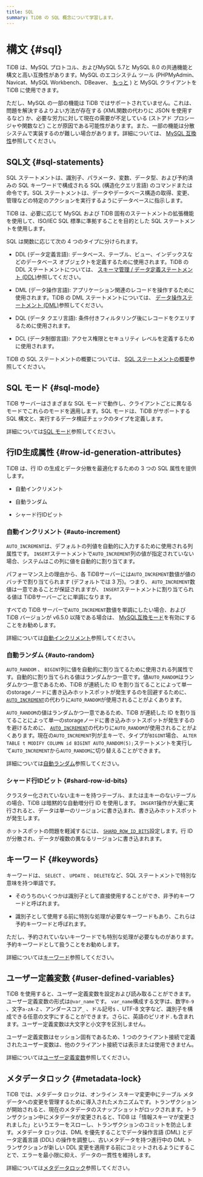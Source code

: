 ```yaml
---
title: SQL
summary: TiDB の SQL 概念について学習します。
---
```


# 構文 {#sql}

TiDB は、MySQL プロトコル、およびMySQL 5.7と MySQL 8.0 の共通機能と構文と高い互換性があります。MySQL のエコシステム ツール (PHPMyAdmin、Navicat、MySQL Workbench、DBeaver、 [もっと](https://docs.pingcap.com/tidb/v7.2/dev-guide-third-party-support#gui) ) と MySQL クライアントを TiDB に使用できます。

ただし、MySQL の一部の機能は TiDB ではサポートされていません。これは、問題を解決するよりよい方法が存在する (XML関数の代わりに JSON を使用するなど) か、必要な労力に対して現在の需要が不足している (ストアド プロシージャや関数など) ことが原因である可能性があります。また、一部の機能は分散システムで実装するのが難しい場合があります。詳細については、 [MySQL 互換性](/mysql-compatibility.md)参照してください。

## SQL文 {#sql-statements}

SQL ステートメントは、識別子、パラメータ、変数、データ型、および予約済みの SQL キーワードで構成される SQL (構造化クエリ言語) のコマンドまたは命令です。SQL ステートメントは、データやデータベース構造の取得、変更、管理などの特定のアクションを実行するようにデータベースに指示します。

TiDB は、必要に応じて MySQL および TiDB 固有のステートメントの拡張機能を使用して、ISO/IEC SQL 標準に準拠することを目的とした SQL ステートメントを使用します。

SQL は関数に応じて次の 4 つのタイプに分けられます。

-   DDL (データ定義言語): データベース、テーブル、ビュー、インデックスなどのデータベース オブジェクトを定義するために使用されます。TiDB の DDL ステートメントについては、 [スキーマ管理 / データ定義ステートメント (DDL)](/sql-statements/sql-statement-overview.md#schema-management--data-definition-statements-ddl)参照してください。

-   DML (データ操作言語): アプリケーション関連のレコードを操作するために使用されます。TiDB の DML ステートメントについては、 [データ操作ステートメント (DML)](/sql-statements/sql-statement-overview.md#data-manipulation-statements-dml)参照してください。

-   DQL (データ クエリ言語): 条件付きフィルタリング後にレコードをクエリするために使用されます。

-   DCL (データ制御言語): アクセス権限とセキュリティ レベルを定義するために使用されます。

TiDB の SQL ステートメントの概要については、 [SQL ステートメントの概要](/sql-statements/sql-statement-overview.md)参照してください。

## SQL モード {#sql-mode}

TiDB サーバーはさまざまな SQL モードで動作し、クライアントごとに異なるモードでこれらのモードを適用します。SQL モードは、TiDB がサポートする SQL 構文と、実行するデータ検証チェックのタイプを定義します。

詳細については[SQL モード](/sql-mode.md)参照してください。

## 行ID生成属性 {#row-id-generation-attributes}

TiDB は、行 ID の生成とデータ分散を最適化するための 3 つの SQL 属性を提供します。

-   自動インクリメント

-   自動ランダム

-   シャード行IDビット

### 自動インクリメント {#auto-increment}

`AUTO_INCREMENT`は、デフォルトの列値を自動的に入力するために使用される列属性です。 `INSERT`ステートメントで`AUTO_INCREMENT`列の値が指定されていない場合、システムはこの列に値を自動的に割り当てます。

パフォーマンス上の理由から、各 TiDBサーバーには`AUTO_INCREMENT`数値が値のバッチで割り当てられます (デフォルトでは 3 万)。つまり、 `AUTO_INCREMENT`数値は一意であることが保証されますが、 `INSERT`ステートメントに割り当てられる値は TiDBサーバーごとに単調になります。

すべての TiDB サーバーで`AUTO_INCREMENT`数値を単調にしたい場合、および TiDB バージョンが v6.5.0 以降である場合は、 [MySQL互換モード](/auto-increment.md#mysql-compatibility-mode)を有効にすることをお勧めします。

詳細については[自動インクリメント](/auto-increment.md)参照してください。

### 自動ランダム {#auto-random}

`AUTO_RANDOM` 、 `BIGINT`列に値を自動的に割り当てるために使用される列属性です。自動的に割り当てられる値はランダムかつ一意です。値`AUTO_RANDOM`はランダムかつ一意であるため、TiDB が連続した ID を割り当てることによって単一のstorageノードに書き込みホットスポットが発生するのを回避するために、 [`AUTO_INCREMENT`](/auto-increment.md)の代わりに`AUTO_RANDOM`が使用されることがよくあります。

`AUTO_RANDOM`の値はランダムかつ一意であるため、TiDB が連続した ID を割り当てることによって単一のstorageノードに書き込みホットスポットが発生するのを避けるために、 [`AUTO_INCREMENT`](/auto-increment.md)の代わりに`AUTO_RANDOM`が使用されることがよくあります。現在の`AUTO_INCREMENT`列が主キーで、タイプが`BIGINT`場合、 `ALTER TABLE t MODIFY COLUMN id BIGINT AUTO_RANDOM(5);`ステートメントを実行して`AUTO_INCREMENT`から`AUTO_RANDOM`に切り替えることができます。

詳細については[自動ランダム](/auto-random.md)参照してください。

### シャード行IDビット {#shard-row-id-bits}

クラスター化されていない主キーを持つテーブル、または主キーのないテーブルの場合、TiDB は暗黙的な自動増分行 ID を使用します。 `INSERT`操作が大量に実行されると、データは単一のリージョンに書き込まれ、書き込みホットスポットが発生します。

ホットスポットの問題を軽減するには、 [`SHARD_ROW_ID_BITS`](/shard-row-id-bits.md)設定します。行 ID が分散され、データが複数の異なるリージョンに書き込まれます。

## キーワード {#keywords}

キーワードは、 `SELECT` 、 `UPDATE` 、 `DELETE`など、SQL ステートメントで特別な意味を持つ単語です。

-   そのうちのいくつかは識別子として直接使用することができ、非予約キーワードと呼ばれます。

-   識別子として使用する前に特別な処理が必要なキーワードもあり、これらは予約キーワードと呼ばれます。

ただし、予約されていないキーワードでも特別な処理が必要なものがあります。予約キーワードとして扱うことをお勧めします。

詳細については[キーワード](/keywords.md)参照してください。

## ユーザー定義変数 {#user-defined-variables}

TiDB を使用すると、ユーザー定義変数を設定および読み取ることができます。ユーザー定義変数の形式は`@var_name`です。 `var_name`構成する文字は、数字`0-9` 、文字`a-zA-Z` 、アンダースコア`_` 、ドル記号`$` 、UTF-8 文字など、識別子を構成できる任意の文字にすることができます。さらに、英語のピリオド`.`も含まれます。ユーザー定義変数は大文字と小文字を区別しません。

ユーザー定義変数はセッション固有であるため、1 つのクライアント接続で定義されたユーザー変数は、他のクライアント接続では表示または使用できません。

詳細については[ユーザー定義変数](/user-defined-variables.md)参照してください。

## メタデータロック {#metadata-lock}

TiDB では、メタデータ ロックは、オンライン スキーマ変更中にテーブル メタデータへの変更を管理するために導入されたメカニズムです。トランザクションが開始されると、現在のメタデータのスナップショットがロックされます。トランザクション中にメタデータが変更されると、TiDB は「情報スキーマが変更されました」というエラーをスローし、トランザクションのコミットを防止します。メタデータ ロックは、DML を優先することでデータ操作言語 (DML) とデータ定義言語 (DDL) の操作を調整し、古いメタデータを持つ進行中の DML トランザクションが新しい DDL 変更を適用する前にコミットされるようにすることで、エラーを最小限に抑え、データの一貫性を維持します。

詳細については[メタデータロック](/metadata-lock.md)参照してください。
